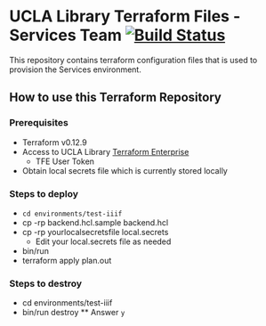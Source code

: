 # UCLA Library Terraform Files - Services Team [![Build Status](https://travis-ci.com/UCLALibrary/ucla-aws-terraform-services.svg?branch=master)](https://travis-ci.com/UCLALibrary/ucla-aws-terraform-services)
This repository contains terraform configuration files that is used to provision the Services environment.

## How to use this Terraform Repository
### Prerequisites
* Terraform v0.12.9
* Access to UCLA Library [Terraform Enterprise](https://app.terraform.io/session)
  * TFE User Token
* Obtain local secrets file which is currently stored locally

### Steps to deploy
* `cd environments/test-iiif`
* cp -rp backend.hcl.sample backend.hcl
* cp -rp yourlocalsecretsfile local.secrets
  * Edit your local.secrets file as needed
* bin/run
* terraform apply plan.out

### Steps to destroy
* cd environments/test-iiif
* bin/run destroy
** Answer `y`
